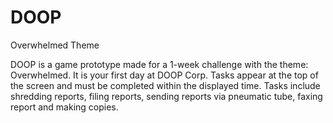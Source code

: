 # DOOP
Overwhelmed Theme

DOOP is a game prototype made for a 1-week challenge with the theme: Overwhelmed. It is your first day at DOOP Corp. Tasks appear at the top of the screen and must be completed within the displayed time. Tasks include shredding reports, filing reports, sending reports via pneumatic tube, faxing report and making copies.

